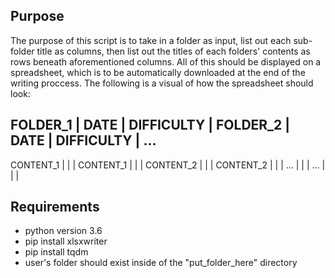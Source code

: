 ## Purpose

The purpose of this script is to take in a folder as input, list out each sub-folder title as columns, then list out the 
titles of each folders' contents as rows beneath aforementioned columns. All of this should be displayed on a spreadsheet,
which is to be automatically downloaded at the end of the writing proccess.
The following is a visual of how the spreadsheet should look:

  FOLDER_1  | DATE | DIFFICULTY |  FOLDER_2  | DATE | DIFFICULTY | ...
 --------------------------------------------------------------------
  CONTENT_1 |      |            | CONTENT_1  |      |            |
  CONTENT_2 |      |            | CONTENT_2  |      |            |
     ...    |      |            |    ...     |      |            |
 
## Requirements
* python version 3.6
* pip install xlsxwriter
* pip install tqdm
* user's folder should exist inside of the "put_folder_here" directory